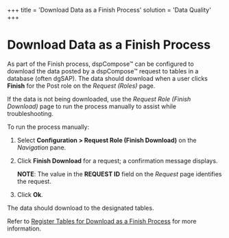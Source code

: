 +++
title = 'Download Data as a Finish Process'
solution = 'Data Quality'
+++

# Download Data as a Finish Process

As part of the Finish process, dspCompose™ can be configured to download
the data posted by a dspCompose™ request to tables in a database (often
dgSAP). The data should download when a user clicks **Finish** for the
Post role on the *Request (Roles)* page.

If the data is not being downloaded, use the *Request Role (Finish
Download)* page to run the process manually to assist while
troubleshooting.

To run the process manually:

1.  Select **Configuration \> Request Role (Finish Download)** on the
    *Navigation <span style="font-style: normal;">pane</span>*.

2.  Click **Finish Download** for a request; a confirmation message
    displays.
    
    **NOTE**: The value in the **REQUEST ID** field on the *Request*
    page identifies the request.

3.  Click **Ok**.

The data should download to the designated tables.

Refer to [Register Tables for Download as a Finish
Process](Register_Tables_to_Download_as_a_Finish_Process_Using_Collect.htm)
for more information.
